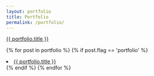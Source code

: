```yaml
---
layout: portfolio
title: Portfolio
permalink: /portfolio/
---
```


<div class="catalogue">
      <a href="{{ portfolio.url | prepend: site.baseurl }}"> {{ portfolio.title }} </a>

{% for post in portfolio %}
    {% if post.flag == 'portfolio' %}
    <li><a href="{{ site.baseurl }}{{ portfolio.url }}">{{ portfolio.title }}</a></li>
    {% endif %}
{% endfor %}

</div>
